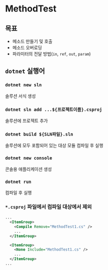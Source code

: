 # MethodTest

## 목표
 - 메소드 만들기 및 호출
 - 메소드 오버로딩
 - 파라미터의 전달 방법(`in`, `ref`, `out`, `param`)


## `dotnet` 실행어

### `dotnet new sln`
솔루션 서식 생성

### `dotnet sln add ...${프로젝트이름}.csproj`
솔루션에 프로젝트 추가 

### `dotnet build ${SLN파일}.sln`
솔루션에 모두 포함되어 있는 대상 모듈 컴파일 후 실행 

### `dotnet new console`
콘솔용 애플리케이션 생성

### `dotnet run`
컴파일 후 실행

### `*.csproj` 파일에서 컴파일 대상에서 제외

```xml
...
  <ItemGroup>
    <Compile Remove="MethodTest1.cs" />
    ...
  </ItemGroup>

  <ItemGroup>
    <None Include="MethodTest1.cs" />
    ...
  </ItemGroup>
...
```